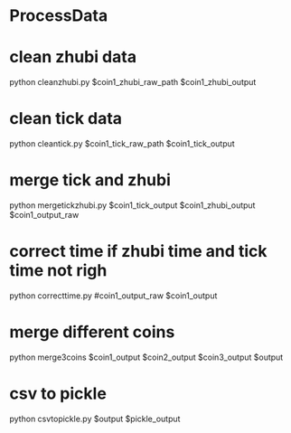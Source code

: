 # ProcessData

# clean zhubi data
python cleanzhubi.py $coin1_zhubi_raw_path $coin1_zhubi_output

# clean tick data
python cleantick.py $coin1_tick_raw_path $coin1_tick_output

# merge tick and zhubi
python mergetickzhubi.py $coin1_tick_output $coin1_zhubi_output $coin1_output_raw

# correct time if zhubi time and tick time not righ
python correcttime.py #coin1_output_raw $coin1_output

# merge different coins
python merge3coins $coin1_output $coin2_output $coin3_output $output

# csv to pickle
python csvtopickle.py $output $pickle_output
